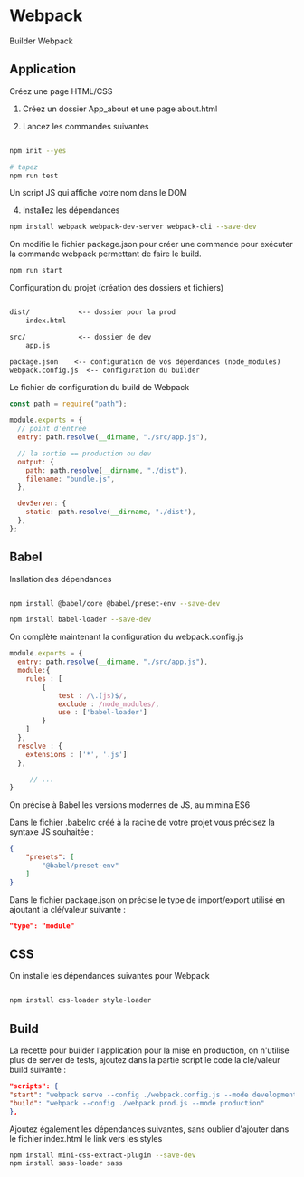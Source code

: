 # Webpack 

Builder Webpack

## Application 

Créez une page HTML/CSS

1. Créez un dossier App_about et une page about.html

2. Lancez les commandes suivantes

```bash

npm init --yes

# tapez 
npm run test
```

Un script JS qui affiche votre nom dans le DOM 

4. Installez les dépendances

```bash
npm install webpack webpack-dev-server webpack-cli --save-dev 

```

On modifie le fichier package.json pour créer une commande pour exécuter la commande webpack permettant de faire le build.

```bash
npm run start
```

Configuration du projet (création des dossiers et fichiers)

```txt

dist/            <-- dossier pour la prod
    index.html   

src/             <-- dossier de dev
    app.js 

package.json    <-- configuration de vos dépendances (node_modules)
webpack.config.js  <-- configuration du builder

```

Le fichier de configuration du build de Webpack

```js
const path = require("path");

module.exports = {
  // point d'entrée
  entry: path.resolve(__dirname, "./src/app.js"),

  // la sortie == production ou dev
  output: {
    path: path.resolve(__dirname, "./dist"),
    filename: "bundle.js",
  },

  devServer: {
    static: path.resolve(__dirname, "./dist"),
  },
};

```

## Babel 

Insllation des dépendances

```bash

npm install @babel/core @babel/preset-env --save-dev

npm install babel-loader --save-dev

```

On complète maintenant la configuration du webpack.config.js

```js
module.exports = {
  entry: path.resolve(__dirname, "./src/app.js"),
  module:{
    rules : [
        {
            test : /\.(js)$/,
            exclude : /node_modules/,
            use : ['babel-loader']
        }
    ]
  },
  resolve : {
    extensions : ['*', '.js']
  },

     // ... 
}

```

On précise à Babel les versions modernes de JS, au mimina ES6 

Dans le fichier .babelrc créé à la racine de votre projet vous précisez la syntaxe JS souhaitée :

```json
{
    "presets": [
        "@babel/preset-env"
    ]
}
```

Dans le fichier package.json on précise le type de import/export utilisé en ajoutant la clé/valeur suivante :

```json
"type": "module"
```

## CSS 

On installe les dépendances suivantes pour Webpack

```bash

npm install css-loader style-loader 

```

## Build 

La recette pour builder l'application pour la mise en production, on n'utilise plus de server de tests, ajoutez dans la partie script le code la clé/valeur build suivante : 

```json
"scripts": {
"start": "webpack serve --config ./webpack.config.js --mode development",
"build": "webpack --config ./webpack.prod.js --mode production"
},
```

Ajoutez également les dépendances suivantes, sans oublier d'ajouter dans le fichier index.html le link vers les styles

```bash
npm install mini-css-extract-plugin --save-dev
npm install sass-loader sass
```